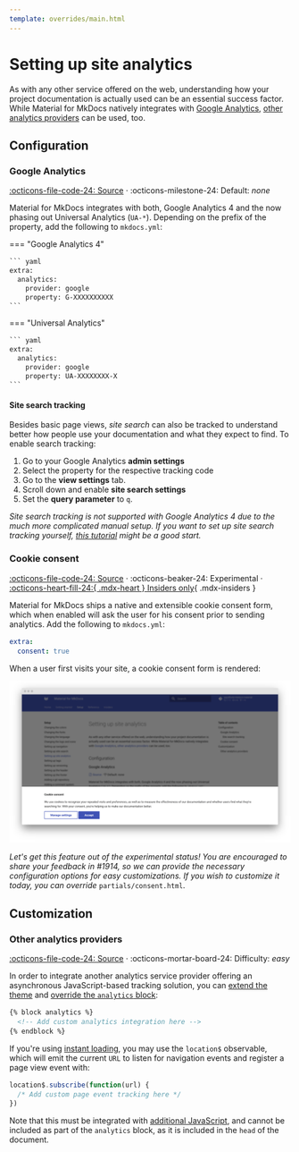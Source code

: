 ```yaml
---
template: overrides/main.html
---
```


# Setting up site analytics

As with any other service offered on the web, understanding how your project
documentation is actually used can be an essential success factor. While
Material for MkDocs natively integrates with [Google Analytics][1], [other
analytics providers][2] can be used, too.

  [1]: https://developers.google.com/analytics
  [2]: #other-analytics-providers

## Configuration

### Google Analytics

[:octicons-file-code-24: Source][3] · :octicons-milestone-24: Default: _none_

Material for MkDocs integrates with both, Google Analytics 4 and the now phasing
out Universal Analytics (`UA-*`). Depending on the prefix of the property, add
the following to `mkdocs.yml`:

=== "Google Analytics 4"

    ``` yaml
    extra:
      analytics:
        provider: google
        property: G-XXXXXXXXXX
    ```

=== "Universal Analytics"

    ``` yaml
    extra:
      analytics:
        provider: google
        property: UA-XXXXXXXX-X
    ```

  [3]: https://github.com/squidfunk/mkdocs-material/blob/master/src/partials/integrations/analytics.html

#### Site search tracking

Besides basic page views, _site search_ can also be tracked to understand better
how people use your documentation and what they expect to find. To enable
search tracking:

1. Go to your Google Analytics __admin settings__
2. Select the property for the respective tracking code
3. Go to the __view settings__ tab.
4. Scroll down and enable __site search settings__
5. Set the __query parameter__ to `q`.

_Site search tracking is not supported with Google Analytics 4 due to the much
more complicated manual setup. If you want to set up site search tracking
yourself, [this tutorial][4] might be a good start._

  [4]: https://www.analyticsmania.com/post/track-site-search-with-google-tag-manager-and-google-analytics/

### Cookie consent

[:octicons-file-code-24: Source][5] ·
:octicons-beaker-24: Experimental ·
[:octicons-heart-fill-24:{ .mdx-heart } Insiders only][5]{ .mdx-insiders }

Material for MkDocs ships a native and extensible cookie consent form, which
when enabled will ask the user for his consent prior to sending analytics.
Add the following to `mkdocs.yml`:

``` yaml
extra:
  consent: true
```

When a user first visits your site, a cookie consent form is rendered:

[![With tabs][6]][6]

  [5]: ../insiders/index.md
  [6]: ../assets/screenshots/consent.png

_Let's get this feature out of the experimental status! You are encouraged to
share your feedback in #1914, so we can provide the necessary configuration
options for easy customizations. If you wish to customize it today, you can
override_ `partials/consent.html`.

## Customization

### Other analytics providers

[:octicons-file-code-24: Source][3] ·
:octicons-mortar-board-24: Difficulty: _easy_

In order to integrate another analytics service provider offering an
asynchronous JavaScript-based tracking solution, you can [extend the theme][7]
and [override the `analytics` block][8]:

``` html
{% block analytics %}
  <!-- Add custom analytics integration here -->
{% endblock %}
```

  [7]: ../customization.md#extending-the-theme
  [8]: ../customization.md#overriding-blocks-recommended

If you're using [instant loading][9], you may use the `location$` observable,
which will emit the current `URL` to listen for navigation events and register
a page view event with:

``` js
location$.subscribe(function(url) {
  /* Add custom page event tracking here */
})
```

Note that this must be integrated with [additional JavaScript][10], and cannot be
included as part of the `analytics` block, as it is included in the `head` of
the document.

  [9]: setting-up-navigation.md#instant-loading
  [10]: ../customization.md#additional-javascript
